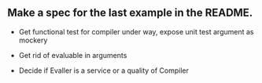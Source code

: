 ## Make a spec for the last example in the README.


* Get functional test for compiler under way, expose unit test argument as mockery

* Get rid of evaluable in arguments

* Decide if Evaller is a service or a quality of Compiler
